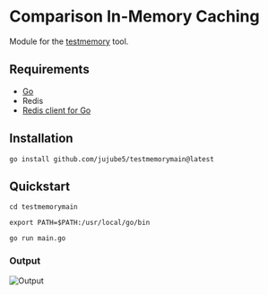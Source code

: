 # Comparison In-Memory Caching

Module for the [testmemory](https://github.com/jujube5/testmemorymain) tool.

## Requirements

- [Go](https://go.dev/doc/install)
- Redis
- [Redis client for Go](https://pkg.go.dev/github.com/go-redis/redis/v9)

## Installation

```shell
go install github.com/jujube5/testmemorymain@latest
```

## Quickstart

```shell
cd testmemorymain
```
```shell
export PATH=$PATH:/usr/local/go/bin
```
```shell
go run main.go
```
### Output

![Output](https://drive.google.com/uc?export=view&id=1dXkG_WWHl0B_cm9tiA_5Kessq8T4hNml)
